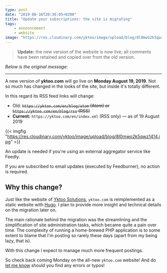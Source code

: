 ```yaml
---
type: post
date: "2019-08-16T20:36:05+0200"
title: "Update your subscriptions: the site is migrating"
tags:
    - announcement
    - website
image: "https://res.cloudinary.com/yktoo/image/upload/blog/8l0mwo2k5qwz1414.jpg"
---
```


> **Update:** the new version of the website is now live; all comments have been retained and copied over from the old version.

*Below is the original message:*

---

A new version of **yktoo.com** will go live on **Monday August 19, 2019**. Not so much has changed in the looks of the site, but inside it's totally different.

In this regard its RSS feed links will change:

* Old: ~~`https://yktoo.com/en/blog/atom` (Atom) or `https://yktoo.com/en/blog/rss` (RSS)~~
* **Current:** `https://yktoo.com/en/index.xml` (RSS only) — as of 19 August 2019

<!--more-->

{{< imgfig "https://res.cloudinary.com/yktoo/image/upload/blog/8l0mwo2k5qwz1414.jpg" >}}

An update is needed if you're using an external aggregator service like Feedly.

If you are subscribed to email updates (executed by Feedburner), no action is required.

## Why this change?

Just like the website of [Yktoo Solutions](0346), `yktoo.com` is reimplemented as a static website with [Hugo](https://gohugo.io/). I plan to provide more insight and technical details on the migration later on.

The main rationale behind the migration was the streamlining and the simplification of site administration tasks, which became quite a pain over time. The complexity of running a home-brewed PHP application is to some extent to blame that I'm posting so rarely these days (apart from my being lazy, that is).

With this change I expect to manage much more frequent postings.

So check back coming Monday on the all-new `yktoo.com` website! And do [let me know](/about/contact) should you find any errors or typos!
